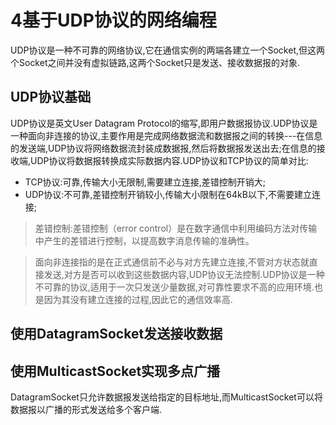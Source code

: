﻿# 4基于UDP协议的网络编程
UDP协议是一种不可靠的网络协议,它在通信实例的两端各建立一个Socket,但这两个Socket之间并没有虚拟链路,这两个Socket只是发送、接收数据报的对象.

## UDP协议基础
UDP协议是英文User Datagram Protocol的缩写,即用户数据报协议.UDP协议是一种面向非连接的协议,主要作用是完成网络数据流和数据报之间的转换---在信息的发送端,UDP协议将网络数据流封装成数据报,然后将数据报发送出去;在信息的接收端,UDP协议将数据报转换成实际数据内容.UDP协议和TCP协议的简单对比:
* TCP协议:可靠,传输大小无限制,需要建立连接,差错控制开销大;
* UDP协议:不可靠,差错控制开销较小,传输大小限制在64kB以下,不需要建立连接;
>差错控制:差错控制（error control）是在数字通信中利用编码方法对传输中产生的差错进行控制，以提高数字消息传输的准确性。


>面向非连接指的是在正式通信前不必与对方先建立连接,不管对方状态就直接发送,对方是否可以收到这些数据内容,UDP协议无法控制.UDP协议是一种不可靠的协议,适用于一次只发送少量数据,对可靠性要求不高的应用环境.也是因为其没有建立连接的过程,因此它的通信效率高.

## 使用DatagramSocket发送接收数据


## 使用MulticastSocket实现多点广播
DatagramSocket只允许数据报发送给指定的目标地址,而MulticastSocket可以将数据报以广播的形式发送给多个客户端.



